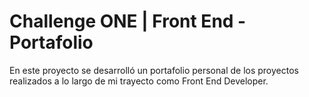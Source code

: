 # Challenge ONE | Front End -  Portafolio

En este proyecto se desarrolló un portafolio personal de los proyectos realizados a lo largo de mi trayecto como Front End Developer. 



